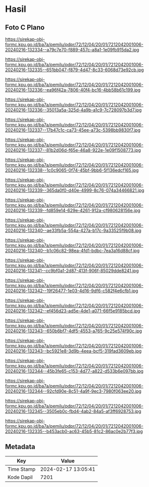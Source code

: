 # Hasil

## Foto C Plano

https://sirekap-obj-formc.kpu.go.id/ba7a/pemilu/pdpr/72/12/04/20/01/7212042001006-20240216-132334--a79c7e70-f889-457c-a8a1-1e09fb915da2.jpg

https://sirekap-obj-formc.kpu.go.id/ba7a/pemilu/pdpr/72/12/04/20/01/7212042001006-20240216-132335--651bb047-f879-4d47-8c33-6068d73e92cb.jpg

https://sirekap-obj-formc.kpu.go.id/ba7a/pemilu/pdpr/72/12/04/20/01/7212042001006-20240216-132336--ea96f42a-7806-40f4-bc16-4bb58b61c199.jpg

https://sirekap-obj-formc.kpu.go.id/ba7a/pemilu/pdpr/72/12/04/20/01/7212042001006-20240216-132336--35013a5a-325d-4a9b-a1c9-7c728097b3d7.jpg

https://sirekap-obj-formc.kpu.go.id/ba7a/pemilu/pdpr/72/12/04/20/01/7212042001006-20240216-132337--17b47c1c-ca73-45ee-a73c-5398bb9830f7.jpg

https://sirekap-obj-formc.kpu.go.id/ba7a/pemilu/pdpr/72/12/04/20/01/7212042001006-20240216-132337--81b2d06d-f65e-46a8-922e-1e09f1508773.jpg

https://sirekap-obj-formc.kpu.go.id/ba7a/pemilu/pdpr/72/12/04/20/01/7212042001006-20240216-132338--1c0c9065-0f74-45bf-9bb6-5f136edcf165.jpg

https://sirekap-obj-formc.kpu.go.id/ba7a/pemilu/pdpr/72/12/04/20/01/7212042001006-20240216-132339--365da0f0-d40e-4999-8c76-074a34466821.jpg

https://sirekap-obj-formc.kpu.go.id/ba7a/pemilu/pdpr/72/12/04/20/01/7212042001006-20240216-132339--fd859e14-629e-4261-912a-cf980628156e.jpg

https://sirekap-obj-formc.kpu.go.id/ba7a/pemilu/pdpr/72/12/04/20/01/7212042001006-20240216-132340--ae33fb5a-554a-427a-b17c-9a33525f9b08.jpg

https://sirekap-obj-formc.kpu.go.id/ba7a/pemilu/pdpr/72/12/04/20/01/7212042001006-20240216-132340--b1c06c82-98ea-4fd1-bdbc-7ea3a16d88cf.jpg

https://sirekap-obj-formc.kpu.go.id/ba7a/pemilu/pdpr/72/12/04/20/01/7212042001006-20240216-132341--cc9bf0a1-2d87-413f-906f-85029dde8241.jpg

https://sirekap-obj-formc.kpu.go.id/ba7a/pemilu/pdpr/72/12/04/20/01/7212042001006-20240216-132342--19f26477-1e03-4d16-9df6-c582f4e6cfb1.jpg

https://sirekap-obj-formc.kpu.go.id/ba7a/pemilu/pdpr/72/12/04/20/01/7212042001006-20240216-132342--ef456d23-ad5e-4de1-a071-66f5e9185bcd.jpg

https://sirekap-obj-formc.kpu.go.id/ba7a/pemilu/pdpr/72/12/04/20/01/7212042001006-20240216-132343--650b6bf7-4df5-4553-a765-9c25e574f90c.jpg

https://sirekap-obj-formc.kpu.go.id/ba7a/pemilu/pdpr/72/12/04/20/01/7212042001006-20240216-132343--bc5921e8-3d9b-4eea-bcf5-319fad3609eb.jpg

https://sirekap-obj-formc.kpu.go.id/ba7a/pemilu/pdpr/72/12/04/20/01/7212042001006-20240216-132344--45b3fe65-c153-4d77-a822-d533b6e097bb.jpg

https://sirekap-obj-formc.kpu.go.id/ba7a/pemilu/pdpr/72/12/04/20/01/7212042001006-20240216-132344--92cfd90e-8c51-4a9f-9ec3-7980f063ee20.jpg

https://sirekap-obj-formc.kpu.go.id/ba7a/pemilu/pdpr/72/12/04/20/01/7212042001006-20240216-132345--3505eb0c-fbd4-4ab2-84a5-af3ff6928753.jpg

https://sirekap-obj-formc.kpu.go.id/ba7a/pemilu/pdpr/72/12/04/20/01/7212042001006-20240216-132335--b453acb0-ac63-45b5-81c2-86ac0e2b77f3.jpg


## Metadata

| Key        | Value               |
| ---------- | ------------------- |
| Time Stamp | 2024-02-17 13:05:41 |
| Kode Dapil | 7201                |



